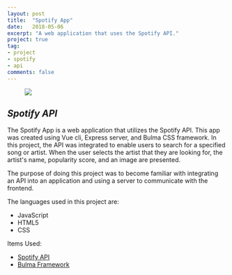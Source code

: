 ```yaml
---
layout: post
title:  "Spotify App"
date:   2018-05-06
excerpt: "A web application that uses the Spotify API."
project: true
tag:
- project
- spotify
- api
comments: false
---
```

<figure>
    <a href="https://farm5.staticflickr.com/4803/45694621012_581dced7ff_b.jpg"><img src="https://farm5.staticflickr.com/4803/45694621012_581dced7ff_b.jpg"></a>   
</figure>

## ___Spotify API___

The Spotify App is a web application that utilizes the Spotify API. This app was created using Vue cli, Express server, and Bulma CSS framework. In this project, the API was integrated to enable users to search for a specified song or artist. When the user selects the artist that they are looking for, the artist's name, popularity score, and an image are presented. 

The purpose of doing this project was to become familiar with integrating an API into an application and using a server to communicate with the frontend.

The languages used in this project are:
* JavaScript
* HTML5
* CSS

Items Used:
* [Spotify API](https://developer.spotify.com/documentation/web-api/)
* [Bulma Framework](https://bulma.io)
